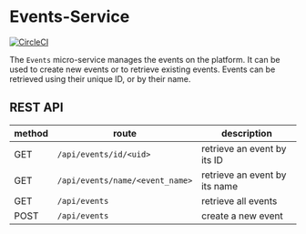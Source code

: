 # Events-Service

[![CircleCI](https://dl.circleci.com/status-badge/img/circleci/RGExmu1KKSYDZZz3vWH7qN/JozX5aRwsFCZY23aXBiZCb.svg?style=svg&circle-token=b51a25bc4fc74c08f2d33f1764a0380083b374ae)](https://dl.circleci.com/status-badge/redirect/circleci/RGExmu1KKSYDZZz3vWH7qN/JozX5aRwsFCZY23aXBiZCb)

The `Events` micro-service manages the events on the platform.
It can be used to create new events or to retrieve existing events.
Events can be retrieved using their unique ID, or by their name.

## REST API
| method | route                           | description                   |
|--------|---------------------------------|-------------------------------|
|  GET   | `/api/events/id/<uid>`          | retrieve an event by its ID   |
|  GET   | `/api/events/name/<event_name>` | retrieve an event by its name |
|  GET   | `/api/events`                   | retrieve all events           |
|  POST  | `/api/events`                   | create a new event            |